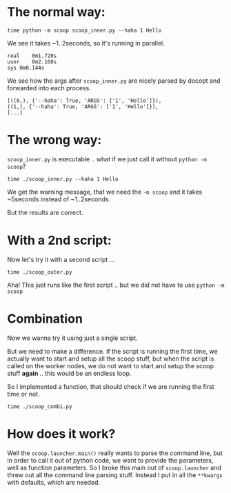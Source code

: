# The normal way:

    time python -m scoop scoop_inner.py --haha 1 Hello

We see it takes ~1..2seconds, so it's running in parallel.

    real    0m1.720s
    user    0m2.160s
    sys 0m0.144s

We see how the args after `scoop_inner.py` are nicely parsed by docopt and
forwarded into each process.

    [((0,), {'--haha': True, 'ARGS': ['1', 'Hello']}),
    ((1,), {'--haha': True, 'ARGS': ['1', 'Hello']}),
    [...]

# The wrong way:

`scoop_inner.py` is executable .. what if we just call it without `python -m scoop`?

    time ./scoop_inner.py --haha 1 Hello

We get the warning message, that we need the `-m scoop` and it takes ~5seconds instead of ~1..2seconds.

But the results are correct.

# With a 2nd script:

Now let's try it with a second script ...

    time ./scoop_outer.py

Aha! This just runs like the first script .. but we did not have to use `python -m scoop`


# Combination

Now we wanna try it using just a single script.

But we need to make a difference. If the script is running the first time,
we actually want to start and setup all the scoop stuff,
but when the script is called on the worker nodes, we do not want to start and setup
the scoop stuff **again** .. this would be an endless loop.

So I implemented a function, that should check if we are running the first time
or not.

    time ./scoop_combi.py


# How does it work?

Well the `scoop.launcher.main()` really wants to parse the command line,
but in order to call it out of python code, we want to provide the parameters,
well as function parameters.
So I broke this main out of `scoop.launcher` and threw out all the command line parsing stuff.
Instead I put in all the `**kwargs` with defaults, which are needed.


